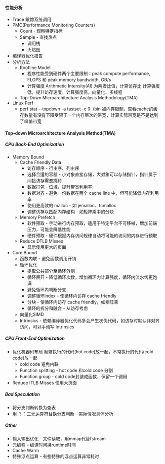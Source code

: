 #### 性能分析
- Trace 跟踪系统调用
- PMC(Performance Monitoring Counters)
  - Count - 观察特定指标
  - Sample - 查找热点
    - 调用栈
    - 火焰图
- 编译器优化报告
- 分析方法
  - Roofline Model
    - 程序性能受到硬件两个主要限制：peak compute performance, FLOPS 和 peak memory bandwidth, GB/s
    - 计算强度 Arithmetic Intensity(AI) 为两者比值，计算访存比
    计算强度低，提升访存速度，计算强度高，向量化、多线程
  - Top-Down Microarchitecture Analysis Methodology(TMA)
- Linux Perf
  - perf stat --topdown -a tastset -c 0 ./bin
    被内存限制，查看cache的缓存数量有没有下降
    ​受限于一个内存层次的带宽，计算实际带宽是不是达到了峰值带宽

#### Top-down Microarchitecture Analysis Method(TMA)
##### CPU Back-End Optimization
- Memory Bound
  - Cache Friendly Data
    - 访存顺序 - 行主序、列主序
    - 选择合适的容器 - 小对象直接存储，大对象可以存储指针，指针属于间接访存需要跳转
    - 数据打包 - 位域，提升带宽利用率
    - 数据对齐 - 避免一份数据在两个 cache line 中，但可能降低内存利用率
    - 使用更高效的 malloc - 如 jemalloc、tcmalloc
    - 调整访存以匹配内存结构 - 如矩阵乘中的分块
  - Memory Prefetch
    - 软件预取 - 手动进行内存预取，适用于特定平台不可移植，增加前端压力，可能会降低性能
    - 硬件预取 - 硬件根据内存访问规律自动将可能的访问的内存进行预取
  - Reduce DTLB Misses
    - 显示使用更大的页面
- Core Bound
  - 函数内联 - 避免函数调用开销
  - 循环优化
    - 提取公共部分至循环外侧
    - 循环展开 - 降低循环次数，增加循环内计算强度，循环内流水线更饱满
    - 避免循环内判断分支
    - 调整循环index - 使循环内访存 cache friendly
    - 分块 - 使循环内访存 cache friendly，如矩阵乘
    - 循环的拆分和融合 - 从访存考虑
  - 向量化SIMD
  - Intrinsics - 依赖编译器优化代码多会产生次优代码，如访存时默认非对齐访问，可以手动写 Intrinsics

##### CPU Front-End Optimization
- 优化机器码布局 频繁执行的代码(hot code)放一起，不常执行的代码(cold code)放一起
  - cold code 避免内联
  - Function splitting - hot code 和cold code 分割
  - Function group - cold code封装成函数，保留一个调用
- Reduce ITLB Misses 使用大页面

##### Bad Speculation
- 将分支判断转换为查表
- 用 ？：三元运算符替换分支判断 - 实际情况具体分析

##### Other
- 输入输出优化 - 文件读取，用mmap代替fstream
- 元编程 - 编译时间换runtime时间
- Cache Warm
- 特殊浮点运算 - 有些特殊的浮点运算非常耗时



